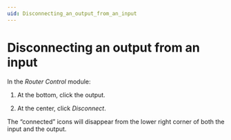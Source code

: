 ```yaml
---
uid: Disconnecting_an_output_from_an_input
---
```


# Disconnecting an output from an input

In the *Router Control* module:

1. At the bottom, click the output.

2. At the center, click *Disconnect*.

The “connected” icons will disappear from the lower right corner of both the input and the output.
